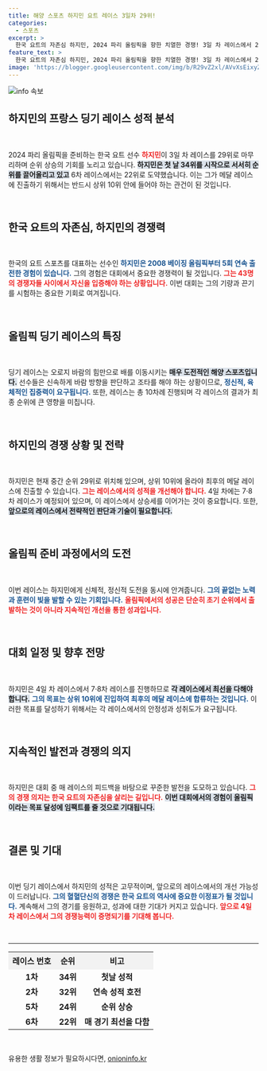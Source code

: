 ```yaml
---
title: 해양 스포츠 하지민 요트 레이스 3일차 29위!
categories:
  - 스포츠
excerpt: >
  한국 요트의 자존심 하지민, 2024 파리 올림픽을 향한 치열한 경쟁! 3일 차 레이스에서 29위에 머물렀으나, 최종 순위 10위 안에 들기 위한 발걸음을 멈추지 않는다. 메달 레이스의 꿈은 아직 유효하다! 클릭해 그의 도전을 응원해보세요!
feature_text: >
  한국 요트의 자존심 하지민, 2024 파리 올림픽을 향한 치열한 경쟁! 3일 차 레이스에서 29위에 머물렀으나, 최종 순위 10위 안에 들기 위한 발걸음을 멈추지 않는다. 메달 레이스의 꿈은 아직 유효하다! 클릭해 그의 도전을 응원해보세요!
image: 'https://blogger.googleusercontent.com/img/b/R29vZ2xl/AVvXsEixyZcFfHzMRdzZMjFBmAUKJYCLCGyLL1o632UiGVXcaFdKo_bkvkuCioo0uUKlGfBVcT3P84aROyZIXSBEx3Aw5nCQ3pTgDom1WDC4m8eifvWiAmWEEVb4x6G_l8C0QH225ldMjyaFvpxGEBGNO37VmDTDMHGhJPq73UglMfDca1-0aw/s1600/blogspot.png'
---
```


<p><img src="https://blogger.googleusercontent.com/img/b/R29vZ2xl/AVvXsEixyZcFfHzMRdzZMjFBmAUKJYCLCGyLL1o632UiGVXcaFdKo_bkvkuCioo0uUKlGfBVcT3P84aROyZIXSBEx3Aw5nCQ3pTgDom1WDC4m8eifvWiAmWEEVb4x6G_l8C0QH225ldMjyaFvpxGEBGNO37VmDTDMHGhJPq73UglMfDca1-0aw/s1600/blogspot.png" alt="info 속보" /></p>

<h2 data-ke-size="size26">하지민의 프랑스 딩기 레이스 성적 분석</h2>

<p data-ke-size="size16">&nbsp;</p>

<p data-ke-size="size16">2024 파리 올림픽을 준비하는 한국 요트 선수 <b><span style="color: #ee2323;">하지민</span></b>이 3일 차 레이스를 29위로 마무리하며 순위 상승의 기회를 노리고 있습니다. <b><span style="background-color: #21538527;">하지민은 첫 날 34위를 시작으로 서서히 순위를 끌어올리고 있고</span></b> 6차 레이스에서는 22위로 도약했습니다. 이는 그가 메달 레이스에 진출하기 위해서는 반드시 상위 10위 안에 들어야 하는 관건이 된 것입니다.</p>

<p data-ke-size="size16">&nbsp;</p>

<h2 data-ke-size="size26">한국 요트의 자존심, 하지민의 경쟁력</h2>

<p data-ke-size="size16">&nbsp;</p>

<p data-ke-size="size16">한국의 요트 스포츠를 대표하는 선수인 <b><span style="color: #1a5490;">하지민은 2008 베이징 올림픽부터 5회 연속 출전한 경험이 있습니다.</span></b> 그의 경험은 대회에서 중요한 경쟁력이 될 것입니다. <b><span style="color: #ee2323;">그는 43명의 경쟁자들 사이에서 자신을 입증해야 하는 상황입니다.</span></b> 이번 대회는 그의 기량과 끈기를 시험하는 중요한 기회로 여겨집니다.</p>

<p data-ke-size="size16">&nbsp;</p>

<h2 data-ke-size="size26">올림픽 딩기 레이스의 특징</h2>

<p data-ke-size="size16">&nbsp;</p>

<p data-ke-size="size16">딩기 레이스는 오로지 바람의 힘만으로 배를 이동시키는 <b><span style="background-color: #21538527;">매우 도전적인 해양 스포츠입니다.</span></b> 선수들은 신속하게 바람 방향을 판단하고 조타를 해야 하는 상황이므로, <b><span style="color: #1a5490;">정신적, 육체적인 집중력이 요구됩니다.</span></b> 또한, 레이스는 총 10차례 진행되며 각 레이스의 결과가 최종 순위에 큰 영향을 미칩니다.</p>

<p data-ke-size="size16">&nbsp;</p>

<h2 data-ke-size="size26">하지민의 경쟁 상황 및 전략</h2>

<p data-ke-size="size16">&nbsp;</p>

<p data-ke-size="size16">하지민은 현재 중간 순위 29위로 위치해 있으며, 상위 10위에 올라야 최후의 메달 레이스에 진출할 수 있습니다. <b><span style="color: #ee2323;">그는 레이스에서의 성적을 개선해야 합니다.</span></b> 4일 차에는 7·8차 레이스가 예정되어 있으며, 이 레이스에서 상승세를 이어가는 것이 중요합니다. 또한, <b><span style="background-color: #21538527;">앞으로의 레이스에서 전략적인 판단과 기술이 필요합니다.</span></b></p>

<p data-ke-size="size16">&nbsp;</p>

<h2 data-ke-size="size26">올림픽 준비 과정에서의 도전</h2>

<p data-ke-size="size16">&nbsp;</p>

<p data-ke-size="size16">이번 레이스는 하지민에게 신체적, 정신적 도전을 동시에 안겨줍니다. <b><span style="color: #1a5490;">그의 끝없는 노력과 훈련이 빛을 발할 수 있는 기회입니다.</span></b> <b><span style="color: #ee2323;">올림픽에서의 성공은 단순히 초기 순위에서 출발하는 것이 아니라 지속적인 개선을 통한 성과입니다.</span></b></p>

<p data-ke-size="size16">&nbsp;</p>

<h2 data-ke-size="size26">대회 일정 및 향후 전망</h2>

<p data-ke-size="size16">&nbsp;</p>

<p data-ke-size="size16">하지민은 4일 차 레이스에서 7·8차 레이스를 진행하므로 <b><span style="background-color: #21538527;">각 레이스에서 최선을 다해야 합니다.</span></b> <b><span style="color: #1a5490;">그의 목표는 상위 10위에 진입하여 최후의 메달 레이스에 합류하는 것입니다.</span></b> 이러한 목표를 달성하기 위해서는 각 레이스에서의 안정성과 성취도가 요구됩니다.</p>

<p data-ke-size="size16">&nbsp;</p>

<h2 data-ke-size="size26">지속적인 발전과 경쟁의 의지</h2>

<p data-ke-size="size16">&nbsp;</p>

<p data-ke-size="size16">하지민은 대회 중 매 레이스의 피드백을 바탕으로 꾸준한 발전을 도모하고 있습니다. <b><span style="color: #ee2323;">그의 경쟁 의지는 한국 요트의 자존심을 살리는 길입니다.</span></b> <b><span style="background-color: #21538527;">이번 대회에서의 경험이 올림픽이라는 목표 달성에 임팩트를 줄 것으로 기대됩니다.</span></b></p>

<p data-ke-size="size16">&nbsp;</p>

<h2 data-ke-size="size26">결론 및 기대</h2>

<p data-ke-size="size16">&nbsp;</p>

<p data-ke-size="size16">이번 딩기 레이스에서 하지민의 성적은 고무적이며, 앞으로의 레이스에서의 개선 가능성이 드러납니다. <b><span style="color: #1a5490;">그의 혈혈단신의 경쟁은 한국 요트의 역사에 중요한 이정표가 될 것입니다.</span></b> 계속해서 그의 경기를 응원하고, 성과에 대한 기대가 커지고 있습니다. <b><span style="color: #ee2323;">앞으로 4일 차 레이스에서 그의 경쟁능력이 증명되기를 기대해 봅니다.</span></b></p>

<p data-ke-size="size16">&nbsp;</p>

<hr>

<table style="width: 100%; border-spacing: 0; border-collapse: collapse;">
  <tr style="background-color: #f2f2f2;">
    <td style="text-align: center; height: 35px;"><b>레이스 번호</b></td>
    <td style="text-align: center; height: 35px;"><b>순위</b></td>
    <td style="text-align: center; height: 35px;"><b>비고</b></td>
  </tr>
  <tr>
    <td style="text-align: center; height: 17px;"><b>1차</b></td>
    <td style="text-align: center; height: 17px;"><b>34위</b></td>
    <td style="text-align: center; height: 17px;"><b>첫날 성적</b></td>
  </tr>
  <tr>
    <td style="text-align: center; height: 17px;"><b>2차</b></td>
    <td style="text-align: center; height: 17px;"><b>32위</b></td>
    <td style="text-align: center; height: 17px;"><b>연속 성적 호전</b></td>
  </tr>
  <tr>
    <td style="text-align: center; height: 17px;"><b>5차</b></td>
    <td style="text-align: center; height: 17px;"><b>24위</b></td>
    <td style="text-align: center; height: 17px;"><b>순위 상승</b></td>
  </tr>
  <tr>
    <td style="text-align: center; height: 17px;"><b>6차</b></td>
    <td style="text-align: center; height: 17px;"><b>22위</b></td>
    <td style="text-align: center; height: 17px;"><b>매 경기 최선을 다함</b></td>
  </tr>
</table>

<p data-ke-size="size16">&nbsp;</p>
유용한 생활 정보가 필요하시다면, <a href="https://onioninfo.kr" rel="dofollow">onioninfo.kr</a>



